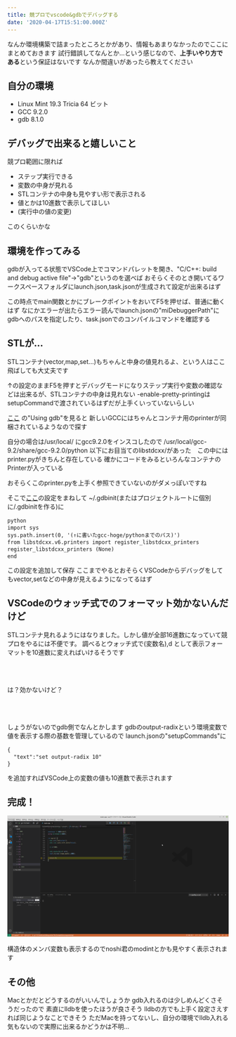 ```yaml
---
title: 競プロでvscode&gdbでデバッグする
date: '2020-04-17T15:51:00.000Z'
---
```


なんか環境構築で詰まったところとかがあり、情報もあまりなかったのでここにまとめておきます
試行錯誤してなんとか...という感じなので、**上手いやり方である**という保証はないです
なんか間違いがあったら教えてください

## 自分の環境
- Linux Mint 19.3 Tricia 64 ビット
- GCC 9.2.0
- gdb 8.1.0

## デバッグで出来ると嬉しいこと

競プロ範囲に限れば
- ステップ実行できる
- 変数の中身が見れる
- STLコンテナの中身も見やすい形で表示される
- 値とかは10進数で表示してほしい
- (実行中の値の変更)

このくらいかな

## 環境を作ってみる
gdbが入ってる状態でVSCode上でコマンドパレットを開き、"C/C++: build and debug active file"->"gdb"というのを選べば
おそらくそのとき開いてるワークスペースフォルダにlaunch.json,task.jsonが生成されて設定が出来るはず

この時点でmain関数とかにブレークポイントをおいてF5を押せば、普通に動くはず
なにかエラーが出たらエラー読んでlaunch.jsonの"miDebuggerPath"にgdbへのパスを指定したり、task.jsonでのコンパイルコマンドを確認する

## STLが...

STLコンテナ(vector,map,set...)もちゃんと中身の値見れるよ、という人はここ飛ばしても大丈夫です

↑の設定のままF5を押すとデバッグモードになりステップ実行や変数の確認などは出来るが、STLコンテナの中身は見れない
-enable-pretty-printingはsetupCommandで渡されているはずだが上手くいっていないらしい  


[ここ](https://gcc.gnu.org/onlinedocs/libstdc++/manual/debug.html) の"Using gdb"を見ると
新しいGCCにはちゃんとコンテナ用のprinterが同梱されているようなので探す

自分の場合は/usr/local/ にgcc9.2.0をインスコしたので
/usr/local/gcc-9.2/share/gcc-9.2.0/python 以下にお目当てのlibstdcxx/があった　この中にはprinter.pyがきちんと存在している
確かにコードをみるといろんなコンテナのPrinterが入っている

おそらくこのprinter.pyを上手く参照できていないのがダメっぽいですね

そこで[ここ](http://sourceware.org/gdb/wiki/STLSupport)の設定をまねして
~/.gdbinit(またはプロジェクトルートに個別に/.gdbinitを作る)に
```
python
import sys
sys.path.insert(0, '(↑に書いたgcc-hoge/pythonまでのパス)')
from libstdcxx.v6.printers import register_libstdcxx_printers
register_libstdcxx_printers (None)
end
```
この設定を追加して保存
ここまでやるとおそらくVSCodeからデバッグをしてもvector,setなどの中身が見えるようになってるはず

## VSCodeのウォッチ式でのフォーマット効かないんだけど

STLコンテナ見れるようにはなりました。しかし値が全部16進数になっていて競プロをやるには不便です。
調べるとウォッチ式で(変数名),d として表示フォーマットを10進数に変えればいけるそうです

<br>
<br>
<br>
は？効かないけど？
<br>
<br>
<br>
<br>

しょうがないのでgdb側でなんとかします
gdbのoutput-radixという環境変数で値を表示する際の基数を管理しているので
launch.jsonの"setupCommands"に
```
{    
  "text":"set output-radix 10"
}
```
を追加すればVSCode上の変数の値も10進数で表示されます

## 完成！

![modint_vector.png](./modint_vector.png)


構造体のメンバ変数も表示するのでnoshi君のmodintとかも見やすく表示されます

## その他

Macとかだとどうするのがいいんでしょうか
gdb入れるのは少しめんどくさそうだったので
素直にlldbを使ったほうが良さそう
lldbの方でも上手く設定さえすれば同じようなことできそう
ただMacを持ってないし、自分の環境でlldb入れる気もないので実際に出来るかどうかは不明...